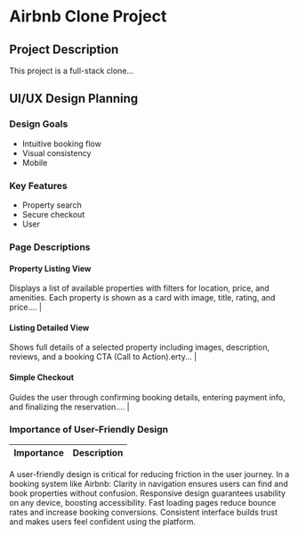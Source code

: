 # Airbnb Clone Project

## Project Description
This project is a full-stack clone...

## UI/UX Design Planning

### Design Goals
- Intuitive booking flow
- Visual consistency
- Mobile 

### Key Features
- Property search
- Secure checkout
- User 


### Page Descriptions

#### Property Listing View 
Displays a list of available properties with filters for location, price, and amenities. Each property is shown as a card with image, title, rating, and price.... |

#### Listing Detailed View 
Shows full details of a selected property including images, description, reviews, and a booking CTA (Call to Action).erty... |

#### Simple Checkout 
Guides the user through confirming booking details, entering payment info, and finalizing the reservation.... |


### Importance of User-Friendly Design
| Importance | Description |
|------|-------------|
A user-friendly design is critical for reducing friction in the user journey. In a booking system like Airbnb:
Clarity in navigation ensures users can find and book properties without confusion.
Responsive design guarantees usability on any device, boosting accessibility.
Fast loading pages reduce bounce rates and increase booking conversions.
Consistent interface builds trust and makes users feel confident using the platform.

